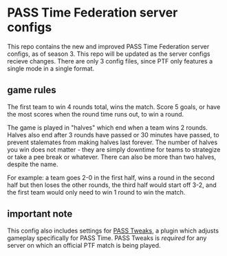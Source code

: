 # PASS Time Federation server configs
This repo contains the new and improved PASS Time Federation server configs, as of season 3. This repo will be updated as the server configs recieve changes. There are only 3 config files, since PTF only features a single mode in a single format.

## game rules
The first team to win 4 rounds total, wins the match. Score 5 goals, or have the most scores when the round time runs out, to win a round.

The game is played in "halves" which end when a team wins 2 rounds. Halves also end after 3 rounds have passed or 30 minutes have passed, to prevent stalemates from making halves last forever. The number of halves you win does not matter - they are simply downtime for teams to strategize or take a pee break or whatever. There can also be more than two halves, despite the name.

For example: a team goes 2-0 in the first half, wins a round in the second half but then loses the other rounds, the third half would start off 3-2, and the first team would only need to win 1 round to win the match.

## important note
This config also includes settings for [PASS Tweaks](https://github.com/SirBlockles/pass-tweaks), a plugin which adjusts gameplay specifically for PASS Time. PASS Tweaks is _required_ for any server on which an official PTF match is being played.
